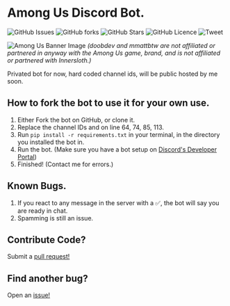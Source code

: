 # Among Us Discord Bot.
![GitHub Issues](https://img.shields.io/github/issues/doobdev/among-us-bot)
![GitHub forks](https://img.shields.io/github/forks/doobdev/among-us-bot)
![GitHub Stars](https://img.shields.io/github/stars/doobdev/among-us-bot)
![GitHub Licence](https://img.shields.io/github/license/doobdev/among-us-bot)
![Tweet](https://img.shields.io/twitter/url?url=https%3A%2F%2Fgithub.com%2Fdoobdev%2Famong-us-bot)

![Among Us Banner Image](https://img.itch.zone/aW1nLzE3MzAzNTQucG5n/original/6ZlfCk.png)
*(doobdev and mmattbtw are not affiliated or partnered in anyway with the Among Us game, brand, and is not affiliated or partnered with Innersloth.)*

Privated bot for now, hard coded channel ids, will be public hosted by me soon.

## How to fork the bot to use it for your own use.

1. Either Fork the bot on GitHub, or clone it.
2. Replace the channel IDs and on line 64, 74, 85, 113.
3. Run `pip install -r requirements.txt` in your terminal, in the directory you installed the bot in.
4. Run the bot. (Make sure you have a bot setup on [Discord's Developer Portal](https://discord.com/developers/applications))
5. Finished! (Contact me for errors.)

## Known Bugs.
1. If you react to any message in the server with a ✅, the bot will say you are ready in chat.
2. Spamming is still an issue.

## Contribute Code?
Submit a [pull request!](https://github.com/doobdev/among-us-bot/pulls)

## Find another bug?
Open an [issue!](https://github.com/doobdev/among-us-bot/issues/new)

